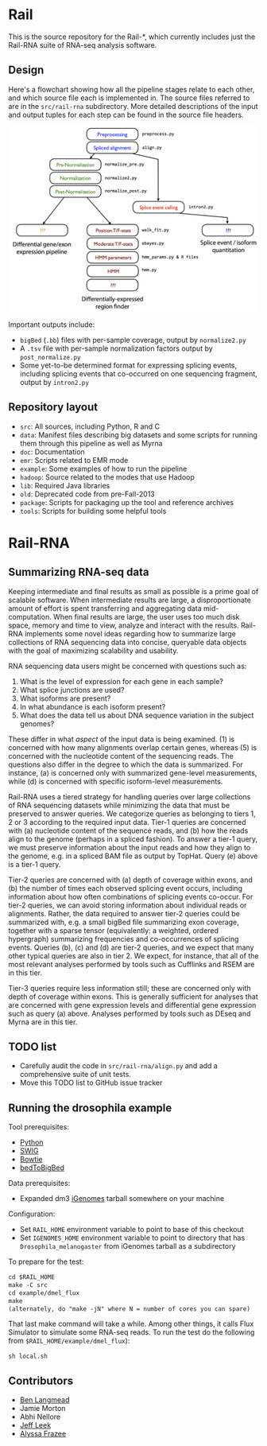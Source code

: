Rail
====

This is the source repository for the Rail-*, which currently includes just
the Rail-RNA suite of RNA-seq analysis software.

Design
------

Here's a flowchart showing how all the pipeline stages relate to each other,
and which source file each is implemented in.  The source files referred to
are in the `src/rail-rna` subdirectory.  More detailed descriptions of the
input and output tuples for each step can be found in the source file
headers.

![Design flowchart](doc/design_figure.png "Design flowchart")

Important outputs include:
* `bigBed` (`.bb`) files with per-sample coverage, output by `normalize2.py`
* A `.tsv` file with per-sample normalization factors output by
  `post_normalize.py`
* Some yet-to-be determined format for expressing splicing events, including
  splicing events that co-occurred on one sequencing fragment, output by
  `intron2.py`

Repository layout
-----------------

* `src`: All sources, including Python, R and C
* `data`: Manifest files describing big datasets and some scripts for running
  them through this pipeline as well as Myrna
* `doc`: Documentation
* `emr`: Scripts related to EMR mode
* `example`: Some examples of how to run the pipeline
* `hadoop`: Source related to the modes that use Hadoop
* `lib`: Required Java libraries
* `old`: Deprecated code from pre-Fall-2013
* `package`: Scripts for packaging up the tool and reference archives
* `tools`: Scripts for building some helpful tools

Rail-RNA
========

Summarizing RNA-seq data
------------------------

Keeping intermediate and final results as small as possible is a prime goal of
scalable software.  When intermediate results are large, a disproportionate
amount of effort is spent transferring and aggregating data mid-computation.
When final results are large, the user uses too much disk space, memory and
time to view, analyze and interact with the results.  Rail-RNA implements some
novel ideas regarding how to summarize large collections of RNA sequencing
data into concise, queryable data objects with the goal of maximizing
scalability and usability.

RNA sequencing data users might be concerned with questions such as:
1. What is the level of expression for each gene in each sample?
2. What splice junctions are used?
3. What isoforms are present?
4. In what abundance is each isoform present?
5. What does the data tell us about DNA sequence variation in the
   subject genomes?

These differ in what *aspect* of the input data is being examined. (1) is
concerned with how many alignments overlap certain genes, whereas (5) is
concerned with the nucleotide content of the sequencing reads. The questions
also differ in the degree to which the data is summarized.  For instance, (a)
is concerned only with summarized gene-level measurements, while (d) is
concerned with specific isoform-level measurements.

Rail-RNA uses a tiered strategy for handling queries over large collections of
RNA sequencing datasets while minimizing the data that must be preserved to
answer queries.  We categorize queries as belonging to tiers 1, 2 or 3
according to the required input data.  Tier-1 queries are concerned with (a)
nucleotide content of the sequence reads, and (b) how the reads align to the
genome (perhaps in a spliced fashion).  To answer a tier-1 query, we must
preserve information about the input reads and how they align to the genome,
e.g. in a spliced BAM file as output by TopHat.  Query (e) above is a tier-1
query.

Tier-2 queries are concerned with (a) depth of coverage within exons, and (b)
the number of times each observed splicing event occurs, including information
about how often combinations of splicing events co-occur.  For tier-2 queries,
we can avoid storing information about individual reads or alignments.
Rather, the data required to answer tier-2 queries could be summarized with,
e.g. a small bigBed file summarizing exon coverage, together with a sparse
tensor (equivalently: a weighted, ordered hypergraph) summarizing frequencies
and co-occurrences of splicing events.  Queries (b), (c) and (d) are tier-2
queries, and we expect that many other typical queries are also in tier 2.  We
expect, for instance, that all of the most relevant analyses performed by
tools such as Cufflinks and RSEM are in this tier.

Tier-3 queries require less information still; these are concerned only with
depth of coverage within exons.  This is generally sufficient for analyses
that are concerned with gene expression levels and differential gene
expression such as query (a) above.  Analyses performed by tools such as DEseq
and Myrna are in this tier.

TODO list
---------

* Carefully audit the code in `src/rail-rna/align.py` and add a comprehensive
  suite of unit tests.
* Move this TODO list to GitHub issue tracker

Running the drosophila example
------------------------------

Tool prerequisites:
* [Python]
* [SWIG]
* [Bowtie]
* [bedToBigBed]

[Python]: http://www.python.org
[SWIG]: http://www.swig.org
[Bowtie]: http://bowtie-bio.sourceforge.net/index.shtml
[bedToBigBed]: http://hgdownload.cse.ucsc.edu/admin/exe/

Data prerequisites:
* Expanded dm3 [iGenomes] tarball somewhere on your machine

[iGenomes]: http://support.illumina.com/sequencing/sequencing_software/igenome.ilmn

Configuration:
* Set `RAIL_HOME` environment variable to point to base of this checkout
* Set `IGENOMES_HOME` environment variable to point to directory that has
  `Drosophila_melanogaster` from iGenomes tarball as a subdirectory

To prepare for the test:

    cd $RAIL_HOME
    make -C src
    cd example/dmel_flux
    make
    (alternately, do "make -jN" where N = number of cores you can spare)

That last make command will take a while.  Among other things, it calls Flux
Simulator to simulate some RNA-seq reads.  To run the test do the following
from `$RAIL_HOME/example/dmel_flux`):

    sh local.sh

Contributors
------------

* [Ben Langmead]
* Jamie Morton
* Abhi Nellore
* [Jeff Leek]
* [Alyssa Frazee]

[Ben Langmead]: http://www.cs.jhu.edu/~langmea/index.shtml
[Jeff Leek]: http://www.biostat.jhsph.edu/~jleek/
[Alyssa Frazee]: http://alyssafrazee.com
